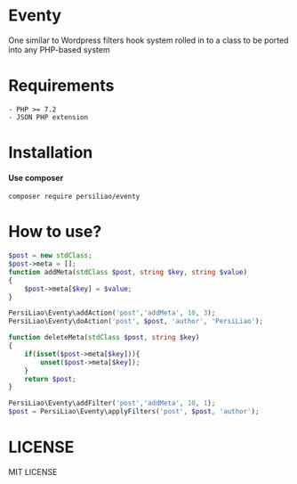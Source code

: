 # Eventy

One similar to Wordpress filters hook system rolled in to a class to be ported into any PHP-based system

# Requirements

    - PHP >= 7.2
    - JSON PHP extension 

# Installation

#### Use composer

```shell
composer require persiliao/eventy
```

# How to use?

```php
$post = new stdClass;
$post->meta = [];
function addMeta(stdClass $post, string $key, string $value)
{
	$post->meta[$key] = $value;
}

PersiLiao\Eventy\addAction('post','addMeta', 10, 3);
PersiLiao\Eventy\doAction('post', $post, 'author', 'PersiLiao');

function deleteMeta(stdClass $post, string $key)
{
	if(isset($post->meta[$key])){
        unset($post->meta[$key]);
    }
  	return $post;
}

PersiLiao\Eventy\addFilter('post','addMeta', 10, 1);
$post = PersiLiao\Eventy\applyFilters('post', $post, 'author');
```

# LICENSE

MIT LICENSE



